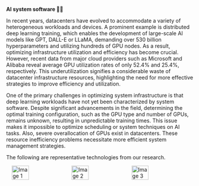 <div style="max-width: 100%; width: 100%;">

<strong>AI system software 🤹🏻</strong>

In recent years, datacenters have evolved to accommodate a variety of heterogeneous workloads and devices. A prominent example is distributed deep learning training, which enables the development of large-scale AI models like GPT, DALL-E or LLaMA, demanding over 530 billion hyperparameters and utilizing hundreds of GPU nodes. As a result, optimizing infrastructure utilization and efficiency has become crucial. However, recent data from major cloud providers such as Microsoft and Alibaba reveal average GPU utilization rates of only 52.4% and 25.4%, respectively. This underutilization signifies a considerable waste of datacenter infrastructure resources, highlighting the need for more effective strategies to improve efficiency and utilization.

One of the primary challenges in optimizing system infrastructure is that deep learning workloads have not yet been characterized by system software. Despite significant advancements in the field, determining the optimal training configuration, such as the GPU type and number of GPUs, remains unknown, resulting in unpredictable training times. This issue makes it impossible to optimize scheduling or system techniques on AI tasks. Also, severe overallocation of GPUs exist in datacenters. These resource inefficiency problems necessitate more efficient system management strategies.

The following are representative technologies from our research.

</div>

<div style="display: flex; gap: 10px; justify-content: center;">

  <img src="content/tour/workload.jpg" alt="Image 1" style="width: 30%;"/>
  <img src="content/tour/scheduling.jpg" alt="Image 2" style="width: 30%;"/>
  <img src="content/tour/placement.jpg" alt="Image 3" style="width: 30%;"/>

</div>

<!-- ---
title: Tour
date: 2022-10-24

type: landing

sections:
  - block: slider
    content:
      slides:
      - title: 👋 Research
        content: 
        align: center
        # background:
        #   image:
        #     filename: coders.jpg
        #     filters:
        #       brightness: 0.7
        #   position: right
        #   color: '#666'
      # - title: Lunch & Learn ☕️
      #   content: 'Share your knowledge with the group and explore exciting new topics together!'
      #   align: left
      #   background:
      #     image:
      #       filename: contact.jpg
      #       filters:
      #         brightness: 0.7
      #     position: center
      #     color: '#555'
      # - title: World-Class Semiconductor Lab
      #   content: 'Just opened last month!'
      #   align: right
      #   background:
      #     image:
      #       filename: welcome.jpg
      #       filters:
      #         brightness: 0.5
      #     position: center
      #     color: '#333'
      #   link:
      #     icon: graduation-cap
      #     icon_pack: fas
      #     text: Join Us
      #     url: ../contact/
    # design:
    #   # Slide height is automatic unless you force a specific height (e.g. '400px')
    #   slide_height: ''
    #   is_fullscreen: false
    #   # Automatically transition through slides?
    #   loop: false
    #   # Duration of transition between slides (in ms)
    #   interval: 2000
--- -->

